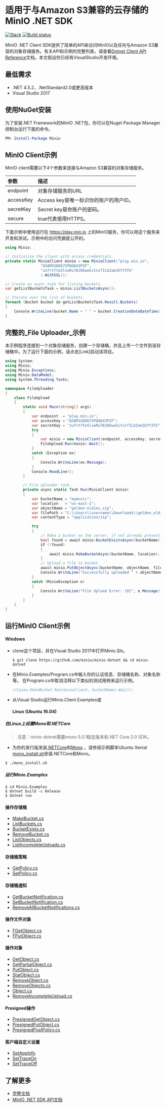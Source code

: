 # 适用于与Amazon S3兼容的云存储的MinIO .NET SDK

  [![Slack](https://slack.min.io/slack?type=svg)](http://slack.minio.org.cn/questions) [![Build status](https://ci.appveyor.com/api/projects/status/tvdpoypdmbuwg0me/branch/master?svg=true)](https://ci.appveyor.com/project/Harshavardhana/minio-dotnet/branch/master)

MinIO .NET Client SDK提供了简单的API来访问MinIO以及任何与Amazon S3兼容的对象存储服务。有关API和示例的完整列表，请查看[Dotnet Client API Reference](http://docs.minio.org.cn/docs/master/dotnet-client-api-reference)文档。本文假设你已经有VisualStudio开发环境。

## 最低需求

- .NET 4.5.2，.NetStandard2.0或更高版本
- Visual Studio 2017

## 使用NuGet安装

为了安装.NET Framework的MinIO .NET包，你可以在Nuget Package Manager控制台运行下面的命令。

```powershell
PM> Install-Package Minio
```

## MinIO Client示例

MinIO client需要以下4个参数来连接与Amazon S3兼容的对象存储服务。

| 参数      | 描述                                   |
| :-------- | :------------------------------------- |
| endpoint  | 对象存储服务的URL                      |
| accessKey | Access key是唯一标识你的账户的用户ID。 |
| secretKey | Secret key是你账户的密码。             |
| secure    | true代表使用HTTPS。                    |

下面示例中使用运行在 https://play.min.io 上的MinIO服务，你可以用这个服务来开发和测试。示例中的访问凭据是公开的。

```cs
using Minio;

// Initialize the client with access credentials.
private static MinioClient minio = new MinioClient("play.min.io",
                "Q3AM3UQ867SPQQA43P2F",
                "zuf+tfteSlswRu7BJ86wekitnifILbZam1KYY3TG"
                ).WithSSL();

// Create an async task for listing buckets.
var getListBucketsTask = minio.ListBucketsAsync();

// Iterate over the list of buckets.
foreach (Bucket bucket in getListBucketsTask.Result.Buckets)
{
    Console.WriteLine(bucket.Name + " " + bucket.CreationDateDateTime);
}
```

## 完整的_File Uploader_示例

本示例程序连接到一个对象存储服务，创建一个存储桶，并且上传一个文件到该存储桶中。为了运行下面的示例，请点击[Link]启动该项目。

```cs
using System;
using Minio;
using Minio.Exceptions;
using Minio.DataModel;
using System.Threading.Tasks;

namespace FileUploader
{
    class FileUpload
    {
        static void Main(string[] args)
        {
            var endpoint  = "play.min.io";
            var accessKey = "Q3AM3UQ867SPQQA43P2F";
            var secretKey = "zuf+tfteSlswRu7BJ86wekitnifILbZam1KYY3TG";
            try
            {
                var minio = new MinioClient(endpoint, accessKey, secretKey).WithSSL();
                FileUpload.Run(minio).Wait();
            }
            catch (Exception ex)
            {
                Console.WriteLine(ex.Message);
            }
            Console.ReadLine();
        }

        // File uploader task.
        private async static Task Run(MinioClient minio)
        {
            var bucketName = "mymusic";
            var location   = "us-east-1";
            var objectName = "golden-oldies.zip";
            var filePath = "C:\\Users\\username\\Downloads\\golden_oldies.mp3";
            var contentType = "application/zip";

            try
            {
                // Make a bucket on the server, if not already present.
                bool found = await minio.BucketExistsAsync(bucketName);
                if (!found)
                {
                    await minio.MakeBucketAsync(bucketName, location);
                }
                // Upload a file to bucket.
                await minio.PutObjectAsync(bucketName, objectName, filePath, contentType);
                Console.WriteLine("Successfully uploaded " + objectName );
            }
            catch (MinioException e)
            {
                Console.WriteLine("File Upload Error: {0}", e.Message);
            }
        }
    }
}
```

## 运行MinIO Client示例

#### Windows

- clone这个项目，并在Visual Studio 2017中打开Minio.Sln。

  ```
  $ git clone https://github.com/minio/minio-dotnet && cd minio-dotnet
  ```

- 在Minio.Examples/Program.cs中输入你的认证信息、存储桶名称、对象名称等。 在Program.cs中取消注释以下类似的测试用例来运行示例。

  ```cs
  //Cases.MakeBucket.Run(minioClient, bucketName).Wait();
  ```

- 从Visual Studio运行Minio.Client.Examples或

  #### Linux (Ubuntu 16.04)

##### 在Linux上设置Mono和.NETCore

>  注意：minio-dotnet需要mono 5.0.1稳定版本和.NET Core 2.0 SDK。

- 为你的发行版发装[.NETCore](https://www.microsoft.com/net/core#linuxredhat)和[Mono](http://www.mono-project.com/download/#download-lin) 。请参阅示例脚本Ubuntu Xenial [mono_install.sh](https://github.com/minio/minio-dotnet/blob/master/mono_install.sh)安装.NETCore和Mono。

```
$ ./mono_install.sh
```

##### 运行Minio.Examples

```
$ cd Minio.Examples
$ dotnet build -c Release 
$ dotnet run
```

#### 操作存储桶

- [MakeBucket.cs](https://github.com/minio/minio-dotnet/blob/master/Minio.Examples/Cases/MakeBucket.cs)
- [ListBuckets.cs](https://github.com/minio/minio-dotnet/blob/master/Minio.Examples/Cases/ListBuckets.cs)
- [BucketExists.cs](https://github.com/minio/minio-dotnet/blob/master/Minio.Examples/Cases/BucketExists.cs)
- [RemoveBucket.cs](https://github.com/minio/minio-dotnet/blob/master/Minio.Examples/Cases/RemoveBucket.cs)
- [ListObjects.cs](https://github.com/minio/minio-dotnet/blob/master/Minio.Examples/Cases/ListObjects.cs)
- [ListIncompleteUploads.cs](https://github.com/minio/minio-dotnet/blob/master/Minio.Examples/Cases/ListIncompleteUploads.cs)

#### 存储桶策略

- [GetPolicy.cs](https://github.com/minio/minio-dotnet/blob/master/Minio.Examples/Cases/GetBucketPolicy.cs)
- [SetPolicy.cs](https://github.com/minio/minio-dotnet/blob/master/Minio.Examples/Cases/SetBucketPolicy.cs)

#### 存储桶通知

- [GetBucketNotification.cs](http://docs.minio.org.cn/docs/master/Minio.Examples/Cases/GetBucketNotification.cs)
- [SetBucketNotification.cs](http://docs.minio.org.cn/docs/master/Minio.Examples/Cases/SetBucketNotification.cs)
- [RemoveAllBucketNotifications.cs](http://docs.minio.org.cn/docs/master/Minio.Examples/Cases/RemoveAllBucketNotifications.cs)

#### 操作文件对象

- [FGetObject.cs](https://github.com/minio/minio-dotnet/blob/master/Minio.Examples/Cases/FGetObject.cs)
- [FPutObject.cs](https://github.com/minio/minio-dotnet/blob/master/Minio.Examples/Cases/FPutObject.cs)

#### 操作对象

- [GetObject.cs](https://github.com/minio/minio-dotnet/blob/master/Minio.Examples/Cases/GetObject.cs)
- [GetPartialObject.cs](https://github.com/minio/minio-dotnet/blob/master/Minio.Examples/Cases/GetPartialObject.cs)
- [PutObject.cs](https://github.com/minio/minio-dotnet/blob/master/Minio.Examples/Cases/PutObject.cs)
- [StatObject.cs](https://github.com/minio/minio-dotnet/blob/master/Minio.Examples/Cases/StatObject.cs)
- [RemoveObject.cs](https://github.com/minio/minio-dotnet/blob/master/Minio.Examples/Cases/RemoveObject.cs)
- [RemoveObjects.cs](https://github.com/minio/minio-dotnet/blob/master/Minio.Examples/Cases/RemoveObjects.cs)
- [Object.cs](https://github.com/minio/minio-dotnet/blob/master/Minio.Examples/Cases/Object.cs)
- [RemoveIncompleteUpload.cs](https://github.com/minio/minio-dotnet/blob/master/Minio.Examples/Cases/RemoveIncompleteUpload.cs)

#### Presigned操作

- [PresignedGetObject.cs](https://github.com/minio/minio-dotnet/blob/master/Minio.Examples/Cases/PresignedGetObject.cs)
- [PresignedPutObject.cs](https://github.com/minio/minio-dotnet/blob/master/Minio.Examples/Cases/PresignedPutObject.cs)
- [PresignedPostPolicy.cs](https://github.com/minio/minio-dotnet/blob/master/Minio.Examples/Cases/PresignedPostPolicy.cs)

#### 客户端自定义设置

- [SetAppInfo](https://github.com/minio/minio-dotnet/blob/master/Minio.Examples/Program.cs)
- [SetTraceOn](https://github.com/minio/minio-dotnet/blob/master/Minio.Examples/Program.cs)
- [SetTraceOff](https://github.com/minio/minio-dotnet/blob/master/Minio.Examples/Program.cs)

## 了解更多

- [完整文档](http://docs.minio.org.cn)
- [MinIO .NET SDK API文档](http://docs.minio.org.cn/docs/master/dotnet-client-api-reference)